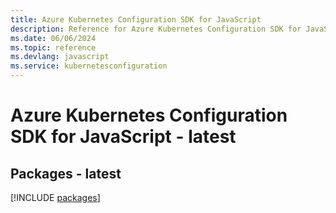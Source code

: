 ```yaml
---
title: Azure Kubernetes Configuration SDK for JavaScript
description: Reference for Azure Kubernetes Configuration SDK for JavaScript
ms.date: 06/06/2024
ms.topic: reference
ms.devlang: javascript
ms.service: kubernetesconfiguration
---
```

# Azure Kubernetes Configuration SDK for JavaScript - latest
## Packages - latest
[!INCLUDE [packages](kubernetes-configuration-index.md)]